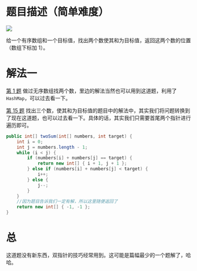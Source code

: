 # 题目描述（简单难度）

![](https://windliang.oss-cn-beijing.aliyuncs.com/167.jpg)

给一个有序数组和一个目标值，找出两个数使其和为目标值，返回这两个数的位置（数组下标加 1）。

# 解法一

[第 1 题](https://leetcode.wang/leetCode-1-Two-Sum.html) 做过无序数组找两个数，里边的解法当然也可以用到这道题，利用了  `HashMap`，可以过去看一下。

[第 15 题](https://leetcode.wang/leetCode-15-3Sum.html) 找出三个数，使其和为目标值的题目中的解法中，其实我们将问题转换到了现在这道题，也可以过去看一下。具体的话，其实我们只需要首尾两个指针进行遍历即可。

```java
public int[] twoSum(int[] numbers, int target) {
    int i = 0;
    int j = numbers.length - 1;
    while (i < j) {
        if (numbers[i] + numbers[j] == target) {
            return new int[] { i + 1, j + 1 };
        } else if (numbers[i] + numbers[j] < target) {
            i++;
        } else {
            j--;
        }
    }
    //因为题目告诉我们一定有解，所以这里随便返回了
    return new int[] { -1, -1 };
}
```

# 总

这道题没有新东西，双指针的技巧经常用到。这可能是篇幅最少的一个题解了，哈哈。